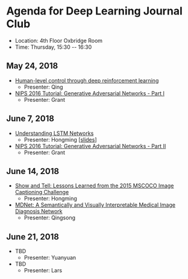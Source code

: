 # Agenda for Deep Learning Journal Club
* Location: 4th Floor Oxbridge Room
* Time: Thursday, 15:30 -- 16:30

## May 24, 2018
* [Human-level control through deep reinforcement learning](https://www.nature.com/articles/nature14236)
	* Presenter: Qing
* [NIPS 2016 Tutorial: Generative Adversarial Networks - Part I](https://arxiv.org/abs/1701.00160)
	* Presenter: Grant
	
## June 7, 2018
* [Understanding LSTM Networks](http://colah.github.io/posts/2015-08-Understanding-LSTMs/)
	* Presenter: Hongming [[slides](slides/2018-06-07_Hongming_LSTM.pdf)]
* [NIPS 2016 Tutorial: Generative Adversarial Networks - Part II](https://arxiv.org/abs/1701.00160)
	* Presenter: Grant

## June 14, 2018
* [Show and Tell: Lessons Learned from the 2015 MSCOCO Image Captioning Challenge](https://ieeexplore.ieee.org/stamp/stamp.jsp?arnumber=7505636&tag=1)
	* Presenter: Hongming
* [MDNet: A Semantically and Visually Interpretable Medical Image Diagnosis Network](https://www.cise.ufl.edu/~zizhao/mdnet.html)
	* Presenter: Qingsong
	
## June 21, 2018
* TBD
	* Presenter: Yuanyuan
* TBD
	* Presenter: Lars
